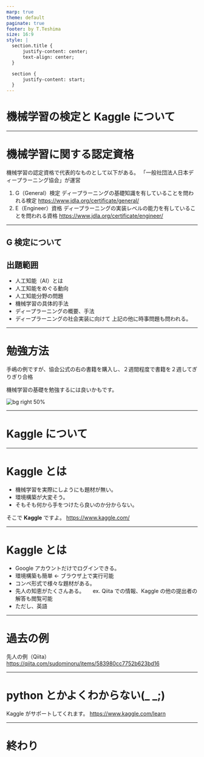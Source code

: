 ```yaml
---
marp: true
theme: default
paginate: true
footer: by T.Teshima
size: 16:9
style: |
  section.title {
      justify-content: center;
      text-align: center;
  }

  section {
      justify-content: start;
  }
---
```


<!-- _class: title -->

# 機械学習の検定と Kaggle について

---

# 機械学習に関する認定資格

機械学習の認定資格で代表的なものとして以下がある。
「一般社団法人日本ディープラーニング協会」が運営

1. G（General）検定
   ディープラーニングの基礎知識を有していることを問われる検定
   https://www.jdla.org/certificate/general/
1. E（Engineer）資格
   ディープラーニングの実装レベルの能力を有していることを問われる資格
   https://www.jdla.org/certificate/engineer/

---

## G 検定について

## 出題範囲

- 人工知能（AI）とは
- 人工知能をめぐる動向
- 人工知能分野の問題
- 機械学習の具体的手法
- ディープラーニングの概要、手法
- ディープラーニングの社会実装に向けて
  上記の他に時事問題も問われる。

---

# 勉強方法

手嶋の例ですが、協会公式の右の書籍を購入し、２週間程度で書籍を２週してぎりぎり合格

機械学習の基礎を勉強するには良いかもです。

![bg right 50%](https://www.jdla.org/wp-content/uploads/2021/04/JDLA_books_01-2.jpg.jpg)

---

<!-- _class: title -->

# Kaggle について

---

# Kaggle とは

- 機械学習を実際にしようにも題材が無い。
- 環境構築が大変そう。
- そもそも何から手をつけたら良いのか分からない。

そこで **Kaggle** ですよ。
https://www.kaggle.com/

---

# Kaggle とは

- Google アカウントだけでログインできる。
- 環境構築も簡単 ← ブラウザ上で実行可能
- コンペ形式で様々な題材がある。
- 先人の知恵がたくさんある。
  　 ex. Qiita での情報、Kaggle の他の提出者の解答も閲覧可能
- ただし、英語

---

# 過去の例

先人の例（Qiita）
https://qiita.com/sudominoru/items/583980cc7752b623bd16

---

# python とかよくわからない(\_ \_;)

Kaggle がサポートしてくれます。
https://www.kaggle.com/learn

---

<!-- _class: title -->

# 終わり
